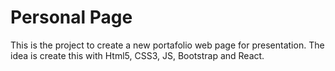 # Personal Page

This is the project to create a new portafolio web page for presentation. The idea is create this with Html5, CSS3, JS, Bootstrap and React.
